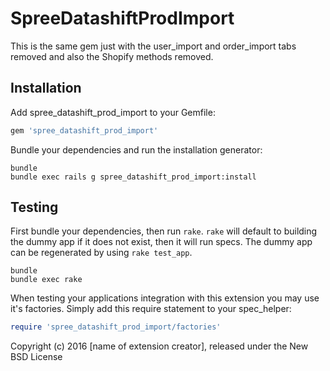 SpreeDatashiftProdImport
========================

This is the same gem just with the user_import and order_import tabs removed and also the Shopify methods removed.

Installation
------------

Add spree_datashift_prod_import to your Gemfile:

```ruby
gem 'spree_datashift_prod_import'
```

Bundle your dependencies and run the installation generator:

```shell
bundle
bundle exec rails g spree_datashift_prod_import:install
```

Testing
-------

First bundle your dependencies, then run `rake`. `rake` will default to building the dummy app if it does not exist, then it will run specs. The dummy app can be regenerated by using `rake test_app`.

```shell
bundle
bundle exec rake
```

When testing your applications integration with this extension you may use it's factories.
Simply add this require statement to your spec_helper:

```ruby
require 'spree_datashift_prod_import/factories'
```

Copyright (c) 2016 [name of extension creator], released under the New BSD License
